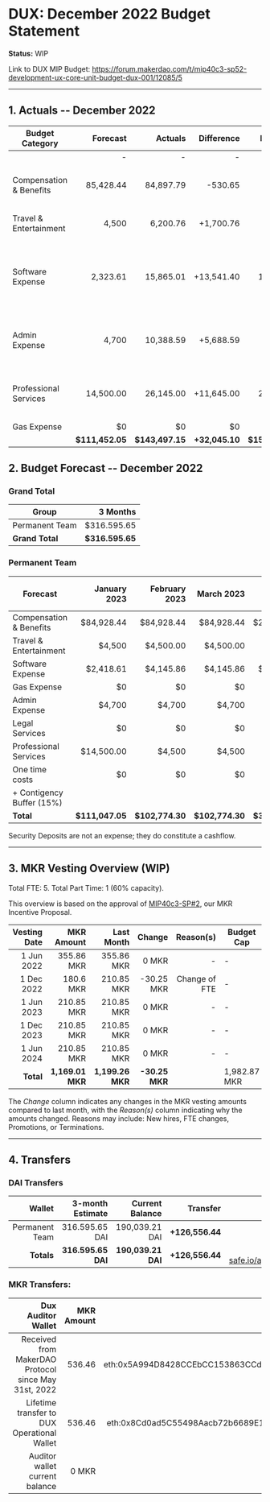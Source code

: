 # DUX: December 2022 Budget Statement

**Status:** WIP

Link to DUX MIP Budget: https://forum.makerdao.com/t/mip40c3-sp52-development-ux-core-unit-budget-dux-001/12085/5

---

## 1. Actuals -- December 2022

| Budget Category               |  Forecast |  Actuals |  Difference |  Payments |                  Comment |
| ----------------------------- | -----------: | --------------: | --------------: | -----------: | ------------------------------------------------------------------------------------------------: |
|                               |            - |               - |               - |       97,000 |                                                                                                   |
| Compensation & Benefits      | 85,428.44 | 84,897.79 | -530.65 |            - | Variation on estimate. No outstanding reason. |
| Travel & Entertainment          | 4,500 | 6,200.76 | +1,700.76 |             | High acommodation costs. |
| Software Expense | 2,323.61 | 15,865.01 | +13,541.40 | 11,700.00 | Alchemy has been billed for Sem I-2023. Also: Figma, Frontend Masters and Bitwarden. |
| Admin Expense              | 4,700 | 10,388.59 | +5,688.59 |             | A credit card top up of 5,144.72 DAI was performed. |
| Professional Services          | 14,500.00 | 26,145.00 | +11,645.00 | 21,645.00 | The contractor was paid  for the month plus one month in advance. |
| Gas Expense                      |             $0 |           $0 |            $0 |            $0 |                         - |
|                               | **$111,452.05** | **$143,497.15** | **+32,045.10** | **$159,184.51** |                                     - |

## 2. Budget Forecast -- December 2022

### Grand Total

| Group           |     3 Months |
| --------------- | -----------: |
| Permanent Team  |     $316.595.65 |
| **Grand Total** | **$316.595.65** |

### Permanent Team

| Forecast                      | January 2023 | February 2023 | March 2023 | 3-month Total | MIP Budget CAP |
| ----------------------------- | -------------: | -----------: | ------------: | ------------: | -----------------------: |
| Compensation & Benefits      | $84,928.44      | $84,928.44   | $84,928.44    | $254,785.32   | $275,000 |
| Travel & Entertainment       | $4,500          | $4,500.00    | $4,500.00     | $13,500       | $13,500  |
| Software Expense             | $2,418.61       | $4,145.86    | $4,145.86     | $10,710.33    | $27,000  |
| Gas Expense                  | $0              | $0           | $0            | $0            | $3,000   |
| Admin Expense                | $4,700          | $4,700       | $4,700        | $14,100       | $19,500  |
| Legal Services               | $0              | $0           | $0            | $0            | $16,500  |
| Professional Services        | $14,500.00      | $4,500       | $4,500        | $23,500       | $45,000  |
| One time costs               | $0              | $0           | $0            | $0            | $21,000  |
| + Contigency Buffer (15%)    |                 |              |               |               | $63,075  |
| **Total**                    | **$111,047.05** | **$102,774.30** | **$102,774.30** | **$316,595.65** | **$483,575** |

Security Deposits are not an expense; they do constitute a cashflow.

---

## 3. MKR Vesting Overview (WIP)

Total FTE: 5. Total Part Time: 1 (60% capacity).

This overview is based on the approval of [MIP40c3-SP#2](https://forum.makerdao.com/t/mip40c3-sp27-development-ux-core-unit-mkr-budget-dux-001/9777), our MKR Incentive Proposal.

| Vesting Date |       MKR Amount |       Last Month |    Change | Reason(s) | Budget Cap   | MKR Actuals |
| -----------: | ---------------: | ---------------: | --------: | --------: | ------------ | ----------- |
|   1 Jun 2022 |       355.86 MKR |       355.86 MKR |     0 MKR |         - | -            | 355.86      |
|  1 Dec 2022 |       180.6 MKR |       210.85 MKR |     -30.25 MKR |         Change of FTE | -            | 180.6           |
|   1 Jun 2023 |       210.85 MKR |       210.85 MKR |     0 MKR |         - | -            | -           |
|  1 Dec 2023 |       210.85 MKR |       210.85 MKR |     0 MKR |         - | -            | -           |
|   1 Jun 2024 |       210.85 MKR |       210.85 MKR |     0 MKR |         - | -            | -           |
|    **Total** | **1,169.01 MKR** | **1,199.26 MKR** | **-30.25 MKR** |           | 1,982.87 MKR | 536.46      |

The _Change_ column indicates any changes in the MKR vesting amounts compared to last month, with the _Reason(s)_ column indicating why the amounts changed. Reasons may include: New hires, FTE changes, Promotions, or Terminations.

---

## 4. Transfers

### DAI Transfers

|         Wallet | 3-month Estimate |    Current Balance |        Transfer |                                                                                                                    Multi-sig Address |
| -------------: | ---------------: | -----------------: | --------------: | -----------------------------------------------------------------------------------------------------------------------------------: |
| Permanent Team |      316.595.65 DAI |     190,039.21 DAI | **+126,556.44** | [0x8Cd0ad5C55498Aacb72b6689E1da5A284C69c0C7](https://gnosis-safe.io/app/#/safes/0x8Cd0ad5C55498Aacb72b6689E1da5A284C69c0C7/balances) |
|     **Totals** |  **316.595.65 DAI** | **190,039.21 DAI** | **+126,556.44** |https://gnosis-safe.io/app/eth:0x8Cd0ad5C55498Aacb72b6689E1da5A284C69c0C7/balances                                                                                                                                      |

### MKR Transfers:


|                                   Dux Auditor Wallet | MKR Amount |                              Multi-sig address |
| ---------------------------------------------------: | ---------: | ---------------------------------------------: |
| Received from MakerDAO Protocol since May 31st, 2022 |     536.46 | eth:0x5A994D8428CCEbCC153863CCdA9D2Be6352f89ad |
|          Lifetime transfer to DUX Operational Wallet |     536.46 | eth:0x8Cd0ad5C55498Aacb72b6689E1da5A284C69c0C7 |
|                       Auditor wallet current balance |      0 MKR |                                                |

